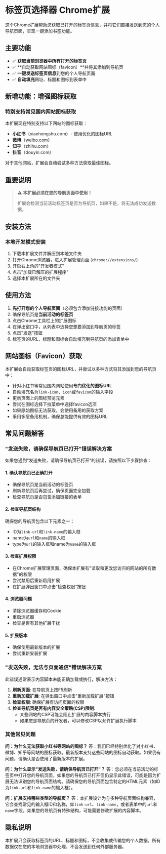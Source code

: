 # 标签页选择器 Chrome扩展

这个Chrome扩展帮助您获取已打开的标签页信息，并将它们直接发送到您的个人导航页面，实现一键添加书签功能。

## 主要功能

- ✅ **获取当前浏览器中所有打开的标签页**
- ✅ **自动获取网站图标（favicon）**并将其添加到导航页
- ✅ **一键发送标签页信息**到您的个人导航页面
- ✅ **自动填充**网址、标题和图标到表单中

## 新增功能：增强图标获取

### 特别支持常见国内网站图标获取

本扩展现在特别支持以下网站的图标获取：

- **小红书**（xiaohongshu.com）- 使用优化的图标URL
- **微博**（weibo.com）
- **知乎**（zhihu.com）
- **抖音**（douyin.com）

对于其他网站，扩展会自动尝试多种方法获取最佳图标。

## 重要说明

> **⚠️ 本扩展必须在您的导航页面中使用！**
> 
> 扩展会检测当前活动标签页是否为导航页，如果不是，将无法成功发送数据。

## 安装方法

### 本地开发模式安装

1. 下载本扩展文件并解压到本地文件夹
2. 打开Chrome浏览器，进入扩展管理页面 (`chrome://extensions/`)
3. 开启右上角的"开发者模式"
4. 点击"加载已解压的扩展程序"
5. 选择本扩展所在的文件夹

## 使用方法

1. **先打开您的个人导航页面**（必须包含添加链接功能的页面）
2. 确保导航页是**当前活动的标签页**
3. 点击Chrome工具栏上的扩展图标
4. 在弹出窗口中，从列表中选择您想要添加到导航页的标签
5. 点击"发送"按钮
6. 标签页的URL、标题和图标会自动填充到导航页的添加表单中

## 网站图标（Favicon）获取

本扩展会自动获取标签页的图标URL，并尝试以多种方式将其添加到您的导航页中：

- 针对小红书等常见国内网站使用**专门优化的图标URL**
- 自动填充名为`link-icon`、`icon`或`favicon`的输入字段
- 更新页面上的图标预览元素
- 尝试在图标选择下拉菜单中选择favicon选项
- 如果原始图标无法获取，会使用备用的获取方案
- 采用多层备用机制，确保总能提供有效的图标URL

## 常见问题解答

### "发送失败，请确保导航页已打开"错误解决方案

如果您遇到"发送失败，请确保导航页已打开"的错误，请按照以下步骤排查：

#### 1. 确认导航页已正确打开
- 确保导航页是当前活动的标签页
- 刷新导航页后再尝试，确保页面完全加载
- 检查导航页是否包含添加链接的表单

#### 2. 检查导航页结构
确保您的导航页包含以下元素之一：
- ID为`link-url`和`link-name`的输入框
- name为`url`和`name`的输入框
- type为`url`的输入框和name为`name`的输入框

#### 3. 检查扩展权限
- 在Chrome扩展管理页面，确保本扩展有"读取和更改您访问的网站的所有数据"的权限
- 尝试禁用后重新启用扩展
- 在扩展弹出窗口中点击"检查权限"按钮

#### 4. 浏览器问题
- 清除浏览器缓存和Cookie
- 重启浏览器
- 检查是否有其他扩展干扰

#### 5. 扩展版本
- 确保使用最新版本的扩展
- 尝试重新安装扩展

### "发送失败，无法与页面通信"错误解决方案

此错误通常表示内容脚本未能正确加载或执行，解决方法：

1. **刷新页面**: 在导航页上按F5刷新
2. **重新加载扩展**: 在弹出窗口中点击"重新加载扩展"按钮
3. **检查权限**: 确保扩展有访问页面的权限
4. **检查导航页是否有内容安全策略(CSP)限制**:
   - 某些网站的CSP可能会阻止扩展的内容脚本执行
   - 如果您是导航页的开发者，可以修改CSP以允许扩展执行脚本

### 其他常见问题

**问：为什么无法获取小红书等网站的图标？**
答：我们已经特别优化了对小红书、微博、知乎等网站的图标获取。最新版本支持这些网站的图标自动获取。如果仍有问题，请确认是否使用了最新版本的扩展。

**问：为什么显示"发送失败，请确保导航页已打开"？**
答：您必须在当前活动的标签页中打开您的导航页面。如果您的导航页已打开但仍显示此错误，可能是因为扩展无法识别您的导航页面结构。请确保您的导航页面包含特定的HTML元素（如ID为`link-url`和`link-name`的输入框）。

**问：扩展支持哪些类型的导航页？**
答：本扩展设计为与多种导航页面结构兼容，它会查找常见的输入框ID和名称，如`link-url`、`link-name`，或者表单中的`url`和`name`字段。如果您的导航页有特殊结构，可能需要修改扩展的内容脚本。

## 隐私说明

本扩展只会获取标签页的URL、标题和图标，不会收集或传输您的个人数据。所有数据仅在您的本地浏览器中处理，不会发送到任何外部服务器。 